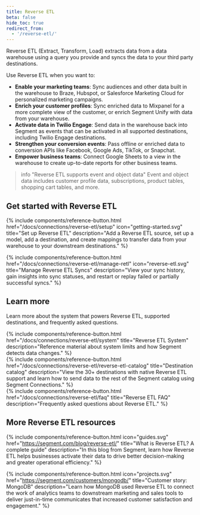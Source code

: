 ```yaml
---
title: Reverse ETL
beta: false
hide_toc: true
redirect_from:
  - '/reverse-etl/'
---
```


Reverse ETL (Extract, Transform, Load) extracts data from a data warehouse using a query you provide and syncs the data to your third party destinations. 

Use Reverse ETL when you want to:
* **Enable your marketing teams**: Sync audiences and other data built in the warehouse to Braze, Hubspot, or Salesforce Marketing Cloud for personalized marketing campaigns.
* **Enrich your customer profiles**: Sync enriched data to Mixpanel for a more complete view of the customer, or enrich Segment Unify with data from your warehouse.
* **Activate data in Twilio Engage**: Send data in the warehouse back into Segment as events that can be activated in all supported destinations, including Twilio Engage destinations.
* **Strengthen your conversion events**: Pass offline or enriched data to conversion APIs like Facebook, Google Ads, TikTok, or Snapchat.
* **Empower business teams**: Connect Google Sheets to a view in the warehouse to create up-to-date reports for other business teams.

> info "Reverse ETL supports event and object data"
> Event and object data includes customer profile data, subscriptions, product tables, shopping cart tables, and more.


## Get started with Reverse ETL

<div class="double">
  {% include components/reference-button.html
    href="/docs/connections/reverse-etl/setup"
    icon="getting-started.svg"
    title="Set up Reverse ETL"
    description="Add a Reverse ETL source, set up a model, add a destination, and create mappings to transfer data from your warehouse to your downstream destinations."
  %}
  
  {% include components/reference-button.html
    href="/docs/connections/reverse-etl/manage-retl"
    icon="reverse-etl.svg"
    title="Manage Reverse ETL Syncs"
    description="View your sync history, gain insights into sync statuses, and restart or replay failed or partially successful syncs."
  %}
</div>

## Learn more

Learn more about the system that powers Reverse ETL, supported destinations, and frequently asked questions.
<div class="flex flex--wrap gutter gutter--large">
  <div class="flex__column flex__column--12 flex__column--4@medium">
    {% include components/reference-button.html
      href="/docs/connections/reverse-etl/system"
      title="Reverse ETL System"
      description="Reference material about system limits and how Segment detects data changes."
    %}
  </div>

  <div class="flex__column flex__column--12 flex__column--4@medium">
    {% include components/reference-button.html
      href="/docs/connections/reverse-etl/reverse-etl-catalog"
      title="Destination catalog"
      description="View the 30+ destinations with native Reverse ETL support and learn how to send data to the rest of the Segment catalog using Segment Connections."
    %}
  </div>

  <div class="flex__column flex__column--12 flex__column--4@medium">
    {% include components/reference-button.html
      href="/docs/connections/reverse-etl/faq"
      title="Reverse ETL FAQ"
      description="Frequently asked questions about Reverse ETL."
    %}
  </div>
</div>

## More Reverse ETL resources

{% include components/reference-button.html
  icon="guides.svg"
  href="https://segment.com/blog/reverse-etl/"
  title="What is Reverse ETL? A complete guide"
  description="In this blog from Segment, learn how Reverse ETL helps businesses activate their data to drive better decision-making and greater operational efficiency."
%}

{% include components/reference-button.html
  icon="projects.svg"
  href="https://segment.com/customers/mongodb/"
  title="Customer story: MongoDB"
  description="Learn how MongoDB used Reverse ETL to connect the work of analytics teams to downstream marketing and sales tools to deliver just-in-time communicates that increased customer satisfaction and engagement."
%}
